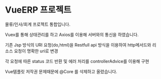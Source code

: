 # VueERP 프로젝트

 물류/인사/회계 프로젝트 통합입니다.
 
 Vuex를 통해 상태관리를 하고 Axios를 이용해 서버와의 통신을 하였습니다.
 
 기존 Jsp 방식의 URI 요청(do,html)을 Restfull api 방식을 이용하여 http메서드와 리소스 요청이 명확한 uri로 변경 
 
 각 요청에 따른 status 코드 반환 및 에러 처리를 controllerAdvice를 이용해 구현
 
 Vue템플릿 저작권 문제때문에 @Core 를 삭제하고 올렸습니다. 
